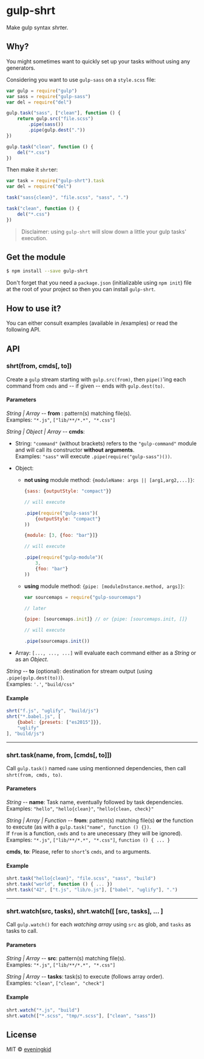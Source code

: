 # gulp-shrt
Make gulp syntax *shrt*er.

## Why?

You might sometimes want to quickly set up your tasks without using any generators.  

Considering you want to use `gulp-sass` on a `style.scss` file:

```javascript
var gulp = require("gulp")
var sass = require("gulp-sass")
var del = require("del")

gulp.task("sass", ["clean"], function () {
	return gulp.src("file.scss")
		.pipe(sass())
		.pipe(gulp.dest("."))
})

gulp.task("clean", function () {
	del("*.css")
})
```

Then make it `shrt`er:

```javascript
var task = require("gulp-shrt").task
var del = require("del")

task("sass{clean}", "file.scss", "sass", ".")

task("clean", function () {
	del("*.css")
})
```

> Disclaimer: using `gulp-shrt` will slow down a little your gulp tasks' execution.

## Get the module

```bash
$ npm install --save gulp-shrt
```

Don't forget that you need a `package.json` (initializable using `npm init`) file at the root of your project so then you can install `gulp-shrt`.

## How to use it?

You can either consult examples (available in /examples) or read the following API.

## API

### shrt(from, cmds[, to])

Create a `gulp` stream starting with `gulp.src(from)`, then `pipe()`'ing each command from `cmds` and -- if given -- ends with `gulp.dest(to)`.

#### Parameters

*String | Array* -- **from** : pattern(s) matching file(s).  
Examples: `"*.js"`, `["lib/**/*.*", "*.css"]`

*String | Object | Array* -- **cmds**: 
- String:  `"command"` (without brackets) refers to the `"gulp-command"` module and will call its constructor **without arguments**.  
Examples: `"sass"` will execute `.pipe(require("gulp-sass")())`.
- Object: 
	- **not using** module method: `{moduleName: args || [arg1,arg2,...]}`:  
        ```javascript
        {sass: {outputStyle: "compact"}}
        
        // will execute
        
        .pipe(require("gulp-sass")(
        	{outputStyle: "compact"}
        ))
        ```  
        ```javascript
        {module: [3, {foo: "bar"}]}
        
        // will execute
        
        .pipe(require("gulp-module")(
        	3, 
            {foo: "bar"}
        ))
        ```
	- **using** module method: `{pipe: [moduleInstance.method, args]}`:  
    	```javascript
        var sourcemaps = require("gulp-sourcemaps")
        
        // later
        
        {pipe: [sourcemaps.init]} // or {pipe: [sourcemaps.init, []}
        
        // will execute
        
        .pipe(sourcemaps.init())
    	```  
 
- Array: `[..., ..., ...]` will evaluate each command either as a *String* or as an *Object*.  

*String* -- **to** (optional): destination for stream output (using `.pipe(gulp.dest(to))`).  
Examples: `'.'`, `"build/css"`

#### Example

```javascript
shrt("f.js", "uglify", "build/js")
shrt("*.babel.js", [
	{babel: {presets: ["es2015"]}},
    "uglify"
], "build/js")
```
---

### shrt.task(name, from, [cmds[, to]])

Call `gulp.task()` named `name` using mentionned dependencies, then call `shrt(from, cmds, to)`.

#### Parameters

*String* -- **name**: Task name, eventually followed by task dependencies.  
Examples: `"hello"`, `"hello{clean}"`, `"hello{clean, check}"`

*String | Array | Function* -- **from**: pattern(s) matching file(s) **or** the function to execute (as with a `gulp.task("name", function () {})`.  
If `from` is a function, `cmds` and `to` are unecessary (they will be ignored).  
Examples: `"*.js"`, `["lib/**/*.*", "*.css"]`, `function () { ... }`

**cmds**, **to**: Please, refer to `short`'s `cmds`, and `to` arguments.

#### Example

```javascript
shrt.task("hello{clean}", "file.scss", "sass", "build")
shrt.task("world", function () { ... })
shrt.task("42", ["t.js", "lib/o.js"], ["babel", "uglify"], ".")
```
---

### shrt.watch(src, tasks), shrt.watch([ [src, tasks], ... ]

Call `gulp.watch()` for each *watching array* using `src` as glob, and `tasks` as tasks to call.

#### Parameters

*String | Array* --  **src**: pattern(s) matching file(s).  
Examples: `"*.js"`, `["lib/**/*.*", "*.css"]`  

*String | Array* -- **tasks**: task(s) to execute (follows array order).  
Examples: `"clean"`, `["clean", "check"]`

#### Example

```javascript
shrt.watch("*.js", "build")
shrt.watch(["*.scss", "tmp/*.scss"], ["clean", "sass"])
```

## License

MIT © [eveningkid](//github.com/eveningkid)
